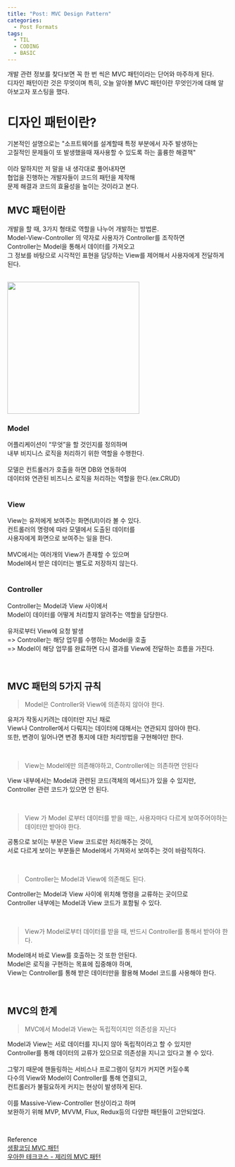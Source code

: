 ```yaml
---
title: "Post: MVC Design Pattern"
categories:
  - Post Formats
tags:
  - TIL
  - CODING
  - BASIC
---
```


개발 관련 정보를 찾다보면 꼭 한 번 씩은 MVC 패턴이라는 단어와 마주하게 된다.<br>
디자인 패턴이란 것은 무엇이며 특히, 오늘 알아볼 MVC 패턴이란 무엇인가에 대해 알아보고자 포스팅을 했다.

# 디자인 패턴이란?
기본적인 설명으로는 "소프트웨어를 설계할때 특정 부분에서 자주 발생하는<br>
고질적인 문제들이 또 발생했을때 재사용할 수 있도록 하는 훌륭한 해결책"<br>
<br>
이라 말하지만 저 말을 내 생각대로 풀어내자면<br>
협업을 진행하는 개발자들이 코드의 패턴을 제작해<br>
문제 해결과 코드의 효율성을 높이는 것이라고 본다.<br>

## MVC 패턴이란
개발을 할 때, 3가지 형태로 역할을 나누어 개발하는 방법론.<br>
Model-View-Controller 의 약자로 사용자가 Controller를 조작하면<br>
Controller는 Model을 통해서 데이터를 가져오고<br>
그 정보를 바탕으로 시각적인 표현을 담당하는 View를 제어해서 사용자에게 전달하게 된다.<br>
<br>


<img src='https://s3.ap-northeast-2.amazonaws.com/opentutorials-user-file/module/327/1262.png' width='300px'/>

<br>

### Model
어플리케이션이 “무엇”을 할 것인지를 정의하며<br>
내부 비지니스 로직을 처리하기 위한 역할을 수행한다.<br>
<br>
모델은 컨트롤러가 호출을 하면 DB와 연동하여<br>
데이터와 연관된 비즈니스 로직을 처리하는 역할을 한다.(ex.CRUD)<br>
<br>

### View

View는 유저에게 보여주는 화면(UI)이라 볼 수 있다.<br>
컨트롤러의 명령에 따라 모델에서 도출된 데이터를<br>
사용자에게 화면으로 보여주는 일을 한다.<br>
<br>
MVC에서는 여러개의 View가 존재할 수 있으며<br>
Model에서 받은 데이터는 별도로 저장하지 않는다.<br>
<br>

### Controller
Controller는 Model과 View 사이에서<br>
Model이 데이터를 어떻게 처리할지 알려주는 역할을 담당한다.<br>
<br>
유저로부터 View에 요청 발생<br>
=> Controller는 해당 업무를 수행하는 Model을 호출<br>
=> Model이 해당 업무를 완료하면 다시 결과를 View에 전달하는 흐름을 가진다.<br>

<br>

## MVC 패턴의 5가지 규칙

> Model은 Controller와 View에 의존하지 않아야 한다.

유저가 작동시키려는 데이터만 지닌 채로<br>
View나 Controller에서 다뤄지는 데이터에 대해서는 연관되지 않아야 한다.<br>
또한, 변경이 일어나면 변경 통지에 대한 처리방법을 구현해야만 한다.<br>

<br>

> View는 Model에만 의존해야하고, Controller에는 의존하면 안된다

View 내부에서는 Model과 관련된 코드(객체의 메서드)가 있을 수 있지만,<br>
Controller 관련 코드가 있으면 안 된다.<br>

<br>

> View 가 Model 로부터 데이터를 받을 때는, 사용자마다 다르게 보여주어야하는 데이터만 받아야 한다.

공통으로 보이는 부분은 View 코드로만 처리해주는 것이,<br>
서로 다르게 보이는 부분들은 Model에서 가져와서 보여주는 것이 바람직하다.<br>

<br>

> Controller는 Model과 View에 의존해도 된다.

Controller는 Model과 View 사이에 위치해 명령을 교류하는 곳이므로<br>
Controller 내부에는 Model과 View 코드가 포함될 수 있다.<br>

<br>

> View가 Model로부터 데이터를 받을 때, 반드시 Controller를 통해서 받아야 한다.

Model애서 바로 View를 호출하는 것 또한 안된다.<br>
Model은 로직을 구현하는 목표에 집중해야 하며,<br>
View는 Controller를 통해 받은 데이터만을 활용해 Model 코드를 사용해야 한다.<br>

<br>

## MVC의 한계
> MVC에서 Model과 View는 독립적이지만 의존성을 지닌다

Model과 View는 서로 데이터를 지니지 않아 독립적이라고 할 수 있지만<br>
Controller를 통해 데이터의 교류가 있으므로 의존성을 지니고 있다고 볼 수 있다.<br>
<br>
그렇기 때문에 핸들링하는 서비스나 프로그램이 덩치가 커지면 커질수록<br>
다수의 View와 Model이 Controller를 통해 연결되고,<br>
컨트롤러가 불필요하게 커지는 현상이 발생하게 된다.<br>
<br>
이를  Massive-View-Controller 현상이라고 하며<br>
보완하기 위해 MVP, MVVM, Flux, Redux등의 다양한 패턴들이 고안되었다.<br>

<br>

Reference<br>
[생활코딩 MVC 패턴](https://opentutorials.org/course/697/3828)<br>
[우아한 테크코스 - 제리의 MVC 패턴](https://www.youtube.com/watch?v=ogaXW6KPc8I)<br>
